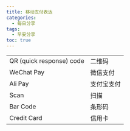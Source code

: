 ```yaml
---
title: 移动支付表达
categories:
  - 每日分享
tags:
  - 早安分享
toc: true 
---
```



|                          |            |
| ------------------------ | ---------- |
| QR (quick response) code | 二维码     |
| WeChat Pay               | 微信支付   |
| Ali Pay                  | 支付宝支付 |
| Scan                     | 扫描       |
| Bar Code                 | 条形码     |
| Credit Card              | 信用卡     |








